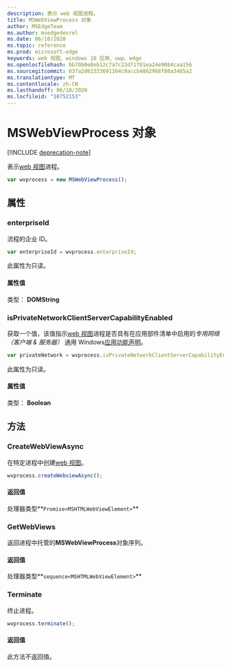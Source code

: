 ```yaml
---
description: 表示 web 视图进程。
title: MSWebViewProcess 对象
author: MSEdgeTeam
ms.author: msedgedevrel
ms.date: 06/10/2020
ms.topic: reference
ms.prod: microsoft-edge
keywords: web 视图、windows 10 应用、uwp、edge
ms.openlocfilehash: bb70b0e8eb12c7a7c23d71f01ea24e9084caa156
ms.sourcegitcommit: 037a2d62333691104c9accb4862968f80a3465a2
ms.translationtype: MT
ms.contentlocale: zh-CN
ms.lasthandoff: 06/18/2020
ms.locfileid: "10752153"
---
```

# MSWebViewProcess 对象  

[!INCLUDE [deprecation-note](../includes/deprecation-note.md)]  

表示[web 视图](../webview.md)进程。  

```javascript
var wvprocess = new MSWebViewProcess();
```  

## 属性  

### enterpriseId  

流程的企业 ID。  

```js
var enterpriseId = wvprocess.enterpriseId;
```  

此属性为只读。  

#### 属性值  

类型： **DOMString**  

### isPrivateNetworkClientServerCapabilityEnabled  

获取一个值，该值指示[web 视图](../webview.md)进程是否具有在应用部件清单中启用的*专用网络（客户端 & 服务器）* 通用 Windows[应用功能声明](/windows/uwp/packaging/app-capability-declarations)。  

```javascript
var privateNetwork = wvprocess.isPrivateNetworkClientServerCapabilityEnabled;
```  

此属性为只读。  

#### 属性值  

类型： **Boolean**  

## 方法  

### CreateWebViewAsync  

在特定进程中创建[web 视图](../webview.md)。  

```javascript
wvprocess.createWebviewAsync();
```  

#### 返回值  

处理器类型**`Promise<MSHTMLWebViewElement>`**  

### GetWebViews  

返回进程中托管的**MSWebViewProcess**对象序列。  

#### 返回值  

处理器类型**`sequence<MSHTMLWebViewElement>`**  

### Terminate  

终止进程。  

```javascript
wvprocess.terminate();
```  

#### 返回值  

此方法不返回值。  
